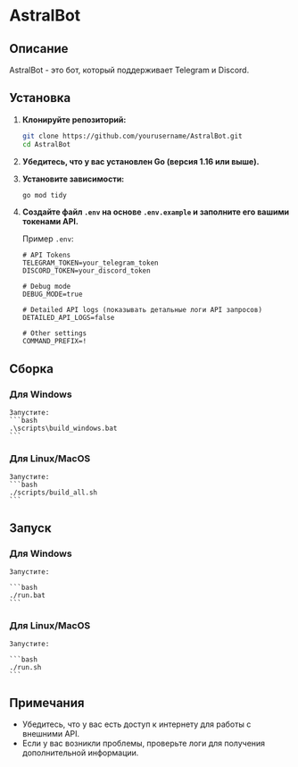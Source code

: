 # AstralBot

## Описание

AstralBot - это бот, который поддерживает Telegram и Discord.

## Установка

1. **Клонируйте репозиторий:**

    ```bash
    git clone https://github.com/yourusername/AstralBot.git
    cd AstralBot
    ```

2. **Убедитесь, что у вас установлен Go (версия 1.16 или выше).**

3. **Установите зависимости:**

    ```bash
    go mod tidy
    ```

4. **Создайте файл `.env` на основе `.env.example` и заполните его вашими токенами API.**

    Пример `.env`:

    ```plaintext
    # API Tokens
    TELEGRAM_TOKEN=your_telegram_token
    DISCORD_TOKEN=your_discord_token

    # Debug mode
    DEBUG_MODE=true

    # Detailed API logs (показывать детальные логи API запросов)
    DETAILED_API_LOGS=false

    # Other settings
    COMMAND_PREFIX=!
    ```

## Сборка

### Для Windows

    Запустите:
    ```bash
    .\scripts\build_windows.bat
    ```

### Для Linux/MacOS

    Запустите:
    ```bash
    ./scripts/build_all.sh
    ```

## Запуск

### Для Windows

    Запустите:

    ```bash
    ./run.bat
    ```


### Для Linux/MacOS

    Запустите:

    ```bash
    ./run.sh
    ```

## Примечания

- Убедитесь, что у вас есть доступ к интернету для работы с внешними API.
- Если у вас возникли проблемы, проверьте логи для получения дополнительной информации.
